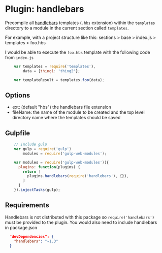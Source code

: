 Plugin: handlebars
==============

Precompile all [handlebars](http://handlebarsjs.com/) templates (`.hbs` extension) within the `templates` directory to a module in the current section called `templates`.

For example, with a project structure like this:
    sections
      > base
        > index.js
        > templates
          > foo.hbs

I would be able to execute the `foo.hbs` template with the following code from `index.js`
```javascript
    var templates = require('templates'),
        data = {thing1: 'thing2'};

    var templateResult = templates.foo(data);
```

Options
-----------
* ext: (default "hbs") the handlebars file extension
* fileName: the name of the module to be created and the top level directory name where the templates should be saved

Gulpfile
-----------

```javascript
    // Include gulp
    var gulp = require('gulp')
        modules = require('gulp-web-modules');

    var modules = require('gulp-web-modules')({
      plugins: function(plugins) {
        return [
          plugins.handlebars(require('handlebars'), {}),
        ]
      }
    }).injectTasks(gulp);
```

Requirements
-----------
Handlebars is not distributed with this package so ```require('handlebars')``` must be provided to the plugin.  You would also need to include handlebars in package.json
```json
  "devDependencies": {
    "handlebars": "~1.3"
  }
```
